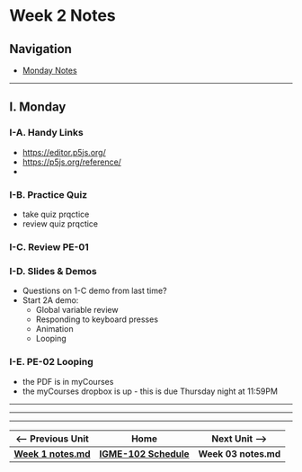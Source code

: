 # Week 2 Notes

## Navigation

- [Monday Notes](#monday)

<!--
- [Wednesday Notes](#wednesday)

- [Friday Notes](#friday)

-->

<hr>

<a id="monday" />

## I. Monday

### I-A. Handy Links
- https://editor.p5js.org/
- https://p5js.org/reference/
- 
### I-B. Practice Quiz
- take quiz prqctice
- review quiz prqctice

### I-C. Review PE-01

### I-D. Slides & Demos
- Questions on 1-C demo from last time?
- Start 2A demo:
  - Global variable review
  - Responding to keyboard presses
  - Animation
  - Looping


### I-E. PE-02 Looping
- the PDF is in myCourses
- the myCourses dropbox is up - this is due Thursday night at 11:59PM

<hr>

<!--
<a id="wednesday" />

## II. Wednesday

### II-A. Handy Links

<hr>

<a id="friday" />

## III. Friday

### III-A. Handy Links

-->

<hr><hr>

| <-- Previous Unit | Home | Next Unit -->
| --- | --- | --- 
| [**Week 1 notes.md**](01.md)     |  [**IGME-102 Schedule**](../schedule.md) | **Week 03 notes.md**
